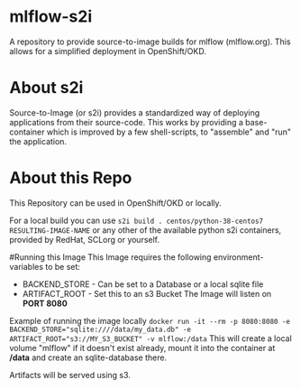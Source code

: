 # mlflow-s2i
A repository to provide source-to-image builds for mlflow (mlflow.org). This allows for a simplified deployment in OpenShift/OKD.

# About s2i
Source-to-Image (or s2i) provides a standardized way of deploying applications from their source-code.
This works by providing a base-container which is improved by a few shell-scripts, to "assemble" and "run" the application.

# About this Repo
This Repository can be used in OpenShift/OKD or locally.

For a local build you can use
`s2i build . centos/python-38-centos7 RESULTING-IMAGE-NAME`
 or any other of the available python s2i containers, provided by RedHat, SCLorg or yourself.

#Running this Image
This Image requires the following environment-variables to be set:
- BACKEND_STORE - Can be set to a Database or a local sqlite file
- ARTIFACT_ROOT - Set this to an s3 Bucket
The Image will listen on **PORT 8080**

Example of running the image locally
`docker run -it --rm -p 8080:8080 -e BACKEND_STORE="sqlite:////data/my_data.db" -e ARTIFACT_ROOT="s3://MY_S3_BUCKET" -v mlflow:/data`
This will create a local volume "mlflow" if it doesn't exist already, mount it into the container at **/data** and create an sqlite-database there.

Artifacts will be served using s3.

